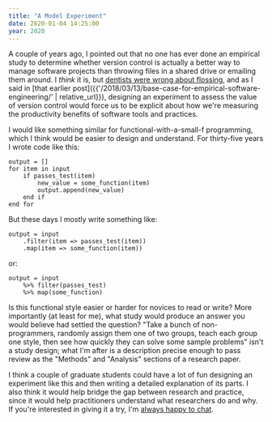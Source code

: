 ```yaml
---
title: "A Model Experiment"
date: 2020-01-04 14:25:00
year: 2020
---
```


A couple of years ago,
I pointed out that no one has ever done an empirical study to determine whether version control
is actually a better way to manage software projects than throwing files in a shared drive
or emailing them around.
I *think* it is,
but [dentists were wrong about flossing](https://www.bbc.com/news/health-36962667),
and as I said in [that earlier post]({{'/2018/03/13/base-case-for-empirical-software-engineering/' | relative_url}}),
designing an experiment to assess the value of version control
would force us to be explicit about how we're measuring the productivity benefits of software tools and practices.

I would like something similar for functional-with-a-small-f programming,
which I think would be easier to design and understand.
For thirty-five years I wrote code like this:

```
output = []
for item in input
    if passes_test(item)
        new_value = some_function(item)
        output.append(new_value)
    end if
end for
```

But these days I mostly write something like:

```
output = input
    .filter(item => passes_test(item))
    .map(item => some_function(item))
```

or:

```
output = input
    %>% filter(passes_test)
    %>% map(some_function)
```

Is this functional style easier or harder for novices to read or write?
More importantly (at least for me),
what study would produce an answer you would believe had settled the question?
"Take a bunch of non-programmers,
randomly assign them one of two groups,
teach each group one style,
then see how quickly they can solve some sample problems"
isn't a study design;
what I'm after is a description precise enough to pass review
as the "Methods" and "Analysis" sections of a research paper.

I think a couple of graduate students could have a lot of fun
designing an experiment like this
and then writing a detailed explanation of its parts.
I also think it would help bridge the gap between research and practice,
since it would help practitioners understand what researchers do and why.
If you're interested in giving it a try,
I'm [always happy to chat](mailto:{{site.author.email}}).
